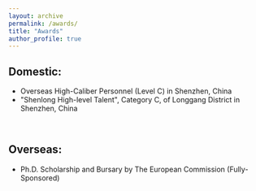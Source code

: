 ```yaml
---
layout: archive
permalink: /awards/
title: "Awards"
author_profile: true
---
```

## Domestic:
- Overseas High-Caliber Personnel (Level C) in Shenzhen, China
- "Shenlong High-level Talent", Category C, of Longgang District in Shenzhen, China
<br/>

## Overseas:
- Ph.D. Scholarship and Bursary by The European Commission (Fully-Sponsored)
